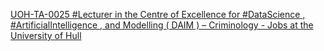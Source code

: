 [UOH-TA-0025 #Lecturer in the Centre of Excellence for #DataScience , #ArtificialIntelligence , and Modelling ( DAIM ) – Criminology - Jobs at the University of Hull](https://qi.tc/qi/112058)